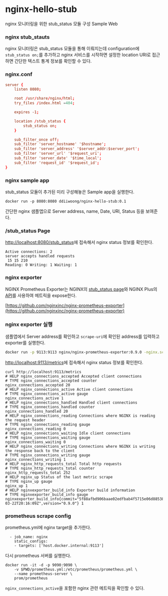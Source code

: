 # nginx-hello-stub

nginx 모니터링을 위한 stub_status 모듈 구성 Sample Web

### nginx stub_stauts

nginx 모니터링은 stub_status 모듈을 통해 이뤄지는데 configuration에 `stub_status on;`를 추가하고 nginx 서비스를 시작하면 설정한 location URI로 접근하면 간단한 텍스트 통계 정보를 확인할 수 있다.  

### nginx.conf

```conf
server {
    listen 8080;

    root /usr/share/nginx/html;
    try_files /index.html =404;

    expires -1;

    location /stub_status {
        stub_status on;
    }

    sub_filter_once off;
    sub_filter 'server_hostname' '$hostname';
    sub_filter 'server_address' '$server_addr:$server_port';
    sub_filter 'server_url' '$request_uri';
    sub_filter 'server_date' '$time_local';
    sub_filter 'request_id' '$request_id';
}
```

### nginx sample app

stub_status 모듈이 추가된 미리 구성해놓은 Sample app을 실행한다.  

```
docker run -p 8080:8080 ddiiwoong/nginx-hello-stub:0.1
```

간단한 nginx 샘플앱으로 Server address, name, Date, URI, Status 등을 보여준다.


### /stub_status Page

[http://localhost:8080/stub_status](http://localhost:8080/stub_status)에 접속해서 nginx status 정보를 확인한다.

```
Active connections: 2 
server accepts handled requests
 15 15 210 
Reading: 0 Writing: 1 Waiting: 1 
```

### nginx exporter

NGINX Prometheus Exporter는 NGINX의 [stub_status page](http://nginx.org/en/docs/http/ngx_http_stub_status_module.html#stub_status)와 NGINX Plus의 [API](https://nginx.org/en/docs/http/ngx_http_api_module.html)를 사용하여 메트릭을 expose한다. 

[https://github.com/nginxinc/nginx-prometheus-exporter](https://github.com/nginxinc/nginx-prometheus-exporter)

### nginx exporter 실행

샘플앱에서 Server address를 확인하고 `scrape-uri`에 확인된 address를 입력하고 exporter를 실행한다.

```sh
docker run -p 9113:9113 nginx/nginx-prometheus-exporter:0.9.0 -nginx.scrape-uri=http://<nginx-address>:8080/stub_status
```

[http://localhost:9113/metrics](http://localhost:9113/metrics)에 접속해서 nginx status 정보를 확인한다.

```
curl http://localhost:9113/metrics
# HELP nginx_connections_accepted Accepted client connections
# TYPE nginx_connections_accepted counter
nginx_connections_accepted 20
# HELP nginx_connections_active Active client connections
# TYPE nginx_connections_active gauge
nginx_connections_active 1
# HELP nginx_connections_handled Handled client connections
# TYPE nginx_connections_handled counter
nginx_connections_handled 20
# HELP nginx_connections_reading Connections where NGINX is reading the request header
# TYPE nginx_connections_reading gauge
nginx_connections_reading 0
# HELP nginx_connections_waiting Idle client connections
# TYPE nginx_connections_waiting gauge
nginx_connections_waiting 0
# HELP nginx_connections_writing Connections where NGINX is writing the response back to the client
# TYPE nginx_connections_writing gauge
nginx_connections_writing 1
# HELP nginx_http_requests_total Total http requests
# TYPE nginx_http_requests_total counter
nginx_http_requests_total 252
# HELP nginx_up Status of the last metric scrape
# TYPE nginx_up gauge
nginx_up 1
# HELP nginxexporter_build_info Exporter build information
# TYPE nginxexporter_build_info gauge
nginxexporter_build_info{commit="5f88afbd906baae02edfbab4f5715e06d88538a0",date="2021-03-22T20:16:09Z",version="0.9.0"} 1
```

### prometheus scrape config

prometheus.yml에 nginx target을 추가한다. 
```
  - job_name: nginx
    static_configs:
    - targets: ['host.docker.internal:9113']
```

다시 prometheus 서버를 실행한다.
```
docker run -it -d -p 9090:9090 \
    -v $PWD/prometheus.yml:/etc/prometheus/prometheus.yml \
    --name prometheus-server \
    prom/prometheus
```

`nginx_connections_active`을 포함한 nginx 관련 메트릭을 확인할 수 있다.  
